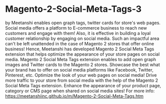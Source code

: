 # Magento-2-Social-Meta-Tags-3
 by Meetanshi enables open graph tags, twitter cards for store's web pages. Social media offers a platform to E-commerce business to reach new customers and engage with them! Also, it is effective in building a loyal customer relationship by engaging on social media. Such an impactful area can't be left unattended in the case of Magento 2 stores that offer online business! Hence, Meetanshi has developed Magento 2 Social Meta Tags extension that helps optimize the appearance of your store pages on social media. Magento 2 Social Meta Tags extension enables to add open graph images and Twitter cards to the Magento 2 stores. Showcase the best what your brand has to offer on social media platforms like Facebook, Twitter, Pinterest, etc. Optimize the look of your web pages on social media! Drive more traffic to your store from social media with the help of the Magento 2 Social Meta Tags extension. Enhance the appearance of your product page, category or CMS page when shared on social media sites! For more info: https://meetanshiinc.github.io/m/Magento-2-Social-Meta-Tags.htm 

